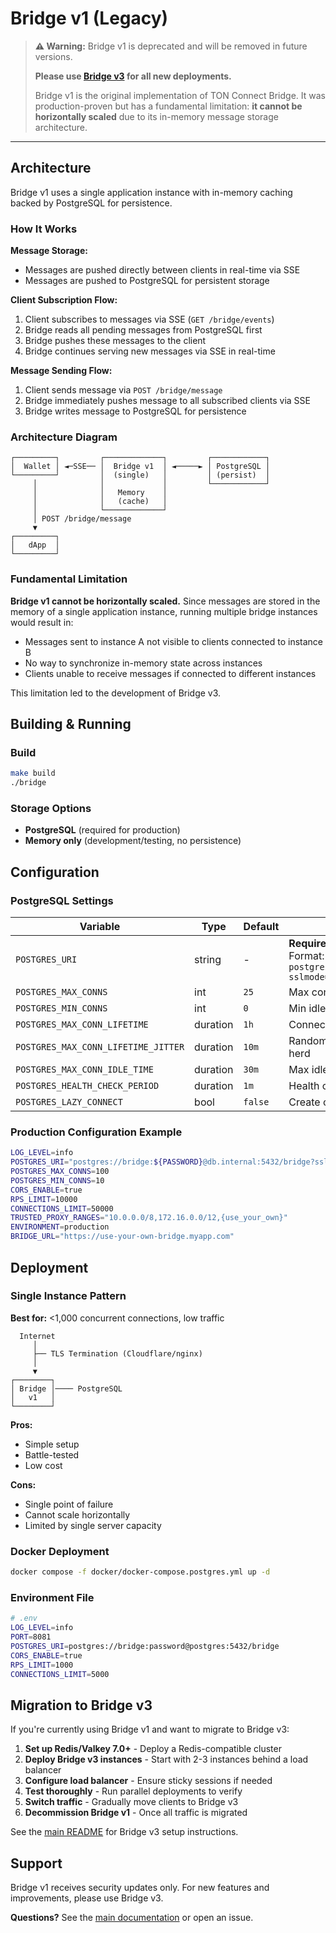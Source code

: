 # Bridge v1 (Legacy)

> **⚠️ Warning:** Bridge v1 is deprecated and will be removed in future versions. 
> 
> **Please use [Bridge v3](../../README.md) for all new deployments.**
>
> Bridge v1 is the original implementation of TON Connect Bridge. It was production-proven but has a fundamental limitation: **it cannot be horizontally scaled** due to its in-memory message storage architecture.

---

## Architecture

Bridge v1 uses a single application instance with in-memory caching backed by PostgreSQL for persistence.

### How It Works

**Message Storage:**
- Messages are pushed directly between clients in real-time via SSE
- Messages are pushed to PostgreSQL for persistent storage

**Client Subscription Flow:**
1. Client subscribes to messages via SSE (`GET /bridge/events`)
2. Bridge reads all pending messages from PostgreSQL first
3. Bridge pushes these messages to the client
4. Bridge continues serving new messages via SSE in real-time

**Message Sending Flow:**
1. Client sends message via `POST /bridge/message`
2. Bridge immediately pushes message to all subscribed clients via SSE
3. Bridge writes message to PostgreSQL for persistence

### Architecture Diagram

```
┌─────────┐         ┌─────────────┐         ┌────────────┐
│  Wallet │ ◄─SSE── │  Bridge v1  │ ◄─────► │ PostgreSQL │
└─────────┘         │  (single)   │         │ (persist)  │
     │              │             │         └────────────┘
     │              │   Memory    │
     │              │   (cache)   │
     │              └─────────────┘
     │ POST /bridge/message
     ▼
┌─────────┐
│   dApp  │
└─────────┘
```

### Fundamental Limitation

**Bridge v1 cannot be horizontally scaled.** Since messages are stored in the memory of a single application instance, running multiple bridge instances would result in:
- Messages sent to instance A not visible to clients connected to instance B
- No way to synchronize in-memory state across instances
- Clients unable to receive messages if connected to different instances

This limitation led to the development of Bridge v3.

## Building & Running

### Build

```bash
make build
./bridge
```

### Storage Options

- **PostgreSQL** (required for production)
- **Memory only** (development/testing, no persistence)

## Configuration

### PostgreSQL Settings

| Variable | Type | Default | Description |
|----------|------|---------|-------------|
| `POSTGRES_URI` | string | - | **Required for production**<br>Format: `postgres://user:pass@host:port/db?sslmode=require` |
| `POSTGRES_MAX_CONNS` | int | `25` | Max connections in pool |
| `POSTGRES_MIN_CONNS` | int | `0` | Min idle connections |
| `POSTGRES_MAX_CONN_LIFETIME` | duration | `1h` | Connection lifetime (`1h`, `30m`, `90s`) |
| `POSTGRES_MAX_CONN_LIFETIME_JITTER` | duration | `10m` | Random jitter to prevent thundering herd |
| `POSTGRES_MAX_CONN_IDLE_TIME` | duration | `30m` | Max idle time before closing |
| `POSTGRES_HEALTH_CHECK_PERIOD` | duration | `1m` | Health check interval |
| `POSTGRES_LAZY_CONNECT` | bool | `false` | Create connections on-demand |

### Production Configuration Example

```bash
LOG_LEVEL=info
POSTGRES_URI="postgres://bridge:${PASSWORD}@db.internal:5432/bridge?sslmode=require"
POSTGRES_MAX_CONNS=100
POSTGRES_MIN_CONNS=10
CORS_ENABLE=true
RPS_LIMIT=10000
CONNECTIONS_LIMIT=50000
TRUSTED_PROXY_RANGES="10.0.0.0/8,172.16.0.0/12,{use_your_own}"
ENVIRONMENT=production
BRIDGE_URL="https://use-your-own-bridge.myapp.com"
```

## Deployment

### Single Instance Pattern

**Best for:** <1,000 concurrent connections, low traffic

```
  Internet
     │
     ├── TLS Termination (Cloudflare/nginx)
     │
     ▼
┌────────┐
│ Bridge │──── PostgreSQL
│   v1   │
└────────┘
```

**Pros:**
- Simple setup
- Battle-tested
- Low cost

**Cons:**
- Single point of failure
- Cannot scale horizontally
- Limited by single server capacity

### Docker Deployment

```bash
docker compose -f docker/docker-compose.postgres.yml up -d
```

### Environment File

```bash
# .env
LOG_LEVEL=info
PORT=8081
POSTGRES_URI=postgres://bridge:password@postgres:5432/bridge
CORS_ENABLE=true
RPS_LIMIT=1000
CONNECTIONS_LIMIT=5000
```

## Migration to Bridge v3

If you're currently using Bridge v1 and want to migrate to Bridge v3:

1. **Set up Redis/Valkey 7.0+** - Deploy a Redis-compatible cluster
2. **Deploy Bridge v3 instances** - Start with 2-3 instances behind a load balancer
3. **Configure load balancer** - Ensure sticky sessions if needed
4. **Test thoroughly** - Run parallel deployments to verify
5. **Switch traffic** - Gradually move clients to Bridge v3
6. **Decommission Bridge v1** - Once all traffic is migrated

See the [main README](../../README.md) for Bridge v3 setup instructions.

## Support

Bridge v1 receives security updates only. For new features and improvements, please use Bridge v3.

**Questions?** See the [main documentation](../../docs/) or open an issue.
